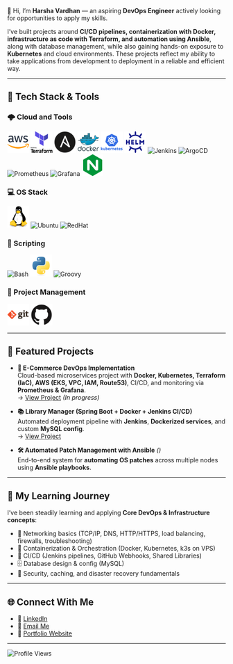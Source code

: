 💼 Hi, I’m **Harsha Vardhan** — an aspiring **DevOps Engineer** actively looking for opportunities to apply my skills.  

I’ve built projects around **CI/CD pipelines, containerization with Docker, infrastructure as code with Terraform, and automation using Ansible**, along with database management, while also gaining hands-on exposure  to **Kubernetes** and cloud environments. These projects reflect my ability to take applications from development to deployment in a reliable and efficient way.

---
## 🔧 Tech Stack & Tools  

### 🌩️ Cloud and Tools  
<p align="left">
  <img src="https://raw.githubusercontent.com/devicons/devicon/master/icons/amazonwebservices/amazonwebservices-original-wordmark.svg" alt="AWS" width="50" height="50"/>
  <img src="https://raw.githubusercontent.com/devicons/devicon/master/icons/terraform/terraform-original-wordmark.svg" alt="Terraform" width="50" height="50"/>
  <img src="https://raw.githubusercontent.com/devicons/devicon/master/icons/ansible/ansible-original.svg" alt="Ansible" width="50" height="50"/>
  <img src="https://raw.githubusercontent.com/devicons/devicon/master/icons/docker/docker-original-wordmark.svg" alt="Docker" width="50" height="50"/>
  <img src="https://raw.githubusercontent.com/devicons/devicon/master/icons/kubernetes/kubernetes-plain-wordmark.svg" alt="Kubernetes" width="50" height="50"/>
  <img src="https://raw.githubusercontent.com/devicons/devicon/master/icons/helm/helm-original.svg" alt="Helm" width="50" height="50"/>
  <img src="https://www.vectorlogo.zone/logos/jenkins/jenkins-icon.svg" alt="Jenkins" width="50" height="50"/>
  <img src="https://avatars.githubusercontent.com/u/44036562?s=200&v=4" alt="ArgoCD" width="50" height="50"/>
  <img src="https://www.vectorlogo.zone/logos/prometheusio/prometheusio-icon.svg" alt="Prometheus" width="50" height="50"/>
  <img src="https://www.vectorlogo.zone/logos/grafana/grafana-icon.svg" alt="Grafana" width="50" height="50"/>
  <img src="https://raw.githubusercontent.com/devicons/devicon/master/icons/nginx/nginx-original.svg" alt="Nginx" width="50" height="50"/>
</p>

### 💻 OS Stack  
<p align="left">
  <img src="https://raw.githubusercontent.com/devicons/devicon/master/icons/linux/linux-original.svg" alt="Linux" width="50" height="50"/>
  <img src="https://assets.ubuntu.com/v1/29985a98-ubuntu-logo32.png" alt="Ubuntu" width="50" height="50"/>
  <img src="https://www.vectorlogo.zone/logos/redhat/redhat-icon.svg" alt="RedHat" width="50" height="50"/>
</p>

### 📜 Scripting  
<p align="left">
  <img src="https://www.vectorlogo.zone/logos/gnu_bash/gnu_bash-icon.svg" alt="Bash" width="50" height="50"/>
  <img src="https://raw.githubusercontent.com/devicons/devicon/master/icons/python/python-original.svg" alt="Python" width="50" height="50"/>
  <img src="https://www.vectorlogo.zone/logos/groovy-lang/groovy-lang-icon.svg" alt="Groovy" width="50" height="50"/>
</p>

### 📂 Project Management  
<p align="left">
  <img src="https://raw.githubusercontent.com/devicons/devicon/master/icons/git/git-original-wordmark.svg" alt="Git" width="50" height="50"/>
  <img src="https://raw.githubusercontent.com/devicons/devicon/master/icons/github/github-original.svg" alt="GitHub" width="50" height="50"/>
</p>

---

## 📂 Featured Projects  

- **🛒 E-Commerce DevOps Implementation**  
  Cloud-based microservices project with **Docker, Kubernetes, Terraform (IaC), AWS (EKS, VPC, IAM, Route53)**, CI/CD, and monitoring via **Prometheus & Grafana**.  
  → [View Project](https://github.com/Harshavardhanchary/ultimate-devops-project-demo.git) *(In progress)* 

- **📚 Library Manager (Spring Boot + Docker + Jenkins CI/CD)**  
  Automated deployment pipeline with **Jenkins**, **Dockerized services**, and custom **MySQL config**.  
  → [View Project](https://github.com/Harshavardhanchary/Library-Manager.git)  
 
- **🛠 Automated Patch Management with Ansible** *()*  
  End-to-end system for **automating OS patches** across multiple nodes using **Ansible playbooks**.  

---

## 📘 My Learning Journey  

I’ve been steadily learning and applying **Core DevOps & Infrastructure concepts**:  
- 📡 Networking basics (TCP/IP, DNS, HTTP/HTTPS, load balancing, firewalls, troubleshooting)  
- 🐳 Containerization & Orchestration (Docker, Kubernetes, k3s on VPS)  
- 🔄 CI/CD (Jenkins pipelines, GitHub Webhooks, Shared Libraries)  
- 🗄 Database design & config (MySQL)  
- 🔐 Security, caching, and disaster recovery fundamentals  

---


## 🌐 Connect With Me  

- 💼 [LinkedIn](http://www.linkedin.com/in/harshavardhanchary)  
- 📧 [Email Me](mailto:harshavardhanchary7@gmail.com)  
- 🔗 [Portfolio Website](https://harshavardhan.space/)   

---
![Profile Views](https://komarev.com/ghpvc/?username=Harshavardhanchary&label=Profile%20visitors&color=0e75b6&style=flat) 
